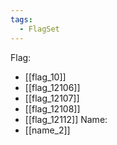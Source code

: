 ```yaml
---
tags:
  - FlagSet
---
```

Flag:
- [[flag_10]]
- [[flag_12106]]
- [[flag_12107]]
- [[flag_12108]]
- [[flag_12112]]
Name:
- [[name_2]]
